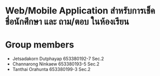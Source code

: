 # Web/Mobile Application สำหรับการเช็คชื่อนักศึกษา และ ถาม/ตอบ ในห้องเรียน

# Group members
- Jetsadakorn Dutphayap 653380192-7 Sec.2
- Channarong Ninkaew 653380193-5 Sec.2
- Tanthai Orahunta 653380199-3 Sec.2
